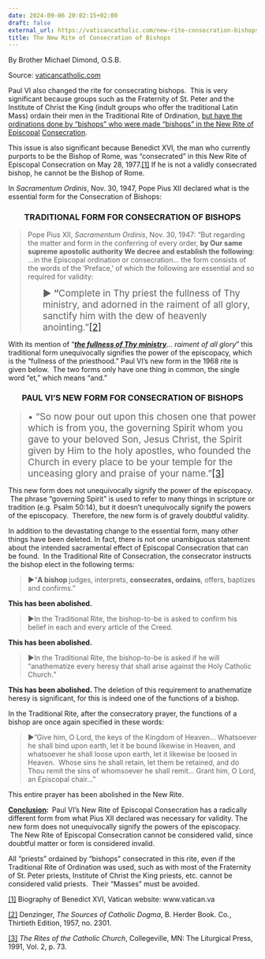 ```yaml
---
date: 2024-09-06 20:02:15+02:00
draft: false
external_url: https://vaticancatholic.com/new-rite-consecration-bishops/
title: The New Rite of Consecration of Bishops
---
```




By Brother Michael Dimond, O.S.B.

Source: [vaticancatholic.com](https://vaticancatholic.com/new-rite-consecration-bishops/)

<p>Paul VI also changed the rite for consecrating bishops.  This is very significant because groups such as the Fraternity of St. Peter and the Institute of Christ the King (indult groups who offer the traditional Latin Mass) ordain their men in the Traditional Rite of Ordination, <span style="text-decoration: underline;">but have the</span> <span style="text-decoration: underline;">ordinations done by “bishops” who were made “bishops” in the New Rite of Episcopal</span> <span style="text-decoration: underline;">Consecration</span>.</p>

<p>This issue is also significant because Benedict XVI, the man who currently purports to be the Bishop of Rome, was “consecrated” in this New Rite of Episcopal Consecration on May 28, 1977.<a id="_ednref1" title="" href="#_edn1" name="_ednref1">[1]</a> If he is not a validly consecrated bishop, he cannot be the Bishop of Rome.</p>
<p>In <em>Sacramentum Ordinis</em>, Nov. 30, 1947, Pope Pius XII declared what is the essential form for the Consecration of Bishops:</p>

<h3 align="center"><strong>TRADITIONAL FORM FOR CONSECRATION OF BISHOPS</strong></h3>
<blockquote>
<p>Pope Pius XII, <em>Sacramentum Ordinis</em>, Nov. 30, 1947: “But regarding the matter and form in the conferring of every order, <strong>by Our same supreme apostolic authority We decree and establish the following</strong>: …in the Episcopal ordination or consecration… the form consists of the words of the ‘Preface,’ of which the following are essential and so required for validity:</p>
<p style="padding-left: 30px;"><span style="font-size: 14pt;"><strong>► “</strong>Complete in Thy priest the fullness of Thy ministry, and adorned in the raiment of all glory, sanctify him with the dew of heavenly anointing.”<a id="_ednref2" title="" href="#_edn2" name="_ednref2">[2]</a></span></p>
</blockquote>
<p>With its mention of “<strong><em><span style="text-decoration: underline;">the fullness of Thy ministry</span></em></strong><em>… raiment of all glory</em>” this traditional form unequivocally signifies the power of the episcopacy, which is the “fullness of the priesthood.” Paul VI’s new form in the 1968 rite is given below.  The two forms only have one thing in common, the single word “et,” which means “and.”</p>

<h3 style="text-align: center;"><strong>PAUL VI’S NEW FORM FOR CONSECRATION OF BISHOPS</strong></h3>
<blockquote>
<p><span style="font-size: 14pt;">• “So now pour out upon this chosen one that power which is from you, the governing Spirit whom you gave to your beloved Son, Jesus Christ, the Spirit given by Him to the holy apostles, who founded the Church in every place to be your temple for the unceasing glory and praise of your name.”<a id="_ednref3" title="" href="#_edn3" name="_ednref3">[3]</a></span></p>
</blockquote>
<p>This new form does not unequivocally signify the power of the episcopacy.  The phrase “governing Spirit” is used to refer to many things in scripture or tradition (e.g. Psalm 50:14), but it doesn’t unequivocally signify the powers of the episcopacy.  Therefore, the new form is of gravely doubtful validity.</p>
<p>In addition to the devastating change to the essential form, many other things have been deleted. In fact, there is not one unambiguous statement about the intended sacramental effect of Episcopal Consecration that can be found.  In the Traditional Rite of Consecration, the consecrator instructs the bishop elect in the following terms:</p>

<blockquote>
<p><strong>►</strong>”<strong>A bishop </strong>judges, interprets, <strong>consecrates, ordains</strong>, offers, baptizes and confirms.”</p>
</blockquote>
<p><strong>This has been abolished.</strong></p>

<blockquote>
<p>►In the Traditional Rite, the bishop-to-be is asked to confirm his belief in each and every article of the Creed.</p>
</blockquote>
<p><strong>This has been abolished.</strong></p>

<blockquote>
<p>►In the Traditional Rite, the bishop-to-be is asked if he will “anathematize every heresy that shall arise against the Holy Catholic Church.”</p>
</blockquote>
<p><strong>This has been abolished. </strong>The deletion of this requirement to anathematize heresy is significant, for this is indeed one of the functions of a bishop.</p>
<p>In the Traditional Rite, after the consecratory prayer, the functions of a bishop are once again specified in these words:</p>

<blockquote>
<p>►”Give him, O Lord, the keys of the Kingdom of Heaven... Whatsoever he shall bind upon earth, let it be bound likewise in Heaven, and whatsoever he shall loose upon earth, let it likewise be loosed in Heaven.  Whose sins he shall retain, let them be retained, and do Thou remit the sins of whomsoever he shall remit... Grant him, O Lord, an Episcopal chair...”</p>
</blockquote>
<p>This entire prayer has been abolished in the New Rite.</p>

<div class="quotation-blue">
<p><strong><span style="text-decoration: underline;">Conclusion</span></strong><strong>:  </strong>Paul VI’s New Rite of Episcopal Consecration has a radically different form from what Pius XII declared was necessary for validity. The new form does not unequivocally signify the powers of the episcopacy.  The New Rite of Episcopal Consecration cannot be considered valid, since doubtful matter or form is considered invalid.</p>

</div>
<p>All “priests” ordained by “bishops” consecrated in this rite, even if the Traditional Rite of Ordination was used, such as with most of the Fraternity of St. Peter priests, Institute of Christ the King priests, etc. cannot be considered valid priests.  Their “Masses” must be avoided.</p>


<div class="footnotes">
<p></p>



<div id="edn1">
<p><a id="_edn1" title="" href="#_ednref1" name="_edn1">[1]</a> Biography of Benedict XVI, Vatican website: www.vatican.va</p>

</div>
<div><a id="_edn2" title="" href="#_ednref2" name="_edn2"></a>
<p></p>
<p><a id="_edn2" title="" href="#_ednref2" name="_edn2">[2]</a> Denzinger, <em>The Sources of Catholic Dogma</em>, B. Herder Book. Co., Thirtieth Edition, 1957, no. 2301.</p>

</div>
<div><a id="_edn3" title="" href="#_ednref3" name="_edn3"></a>
<p></p>
<p><a id="_edn3" title="" href="#_ednref3" name="_edn3">[3]</a> <em>The Rites of the Catholic Church</em>, Collegeville, MN: The Liturgical Press, 1991, Vol. 2, p. 73.</p>

</div>
